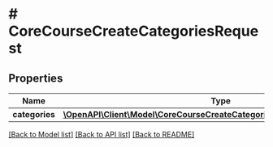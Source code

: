 # # CoreCourseCreateCategoriesRequest

## Properties

Name | Type | Description | Notes
------------ | ------------- | ------------- | -------------
**categories** | [**\OpenAPI\Client\Model\CoreCourseCreateCategoriesRequestCategoriesInner[]**](CoreCourseCreateCategoriesRequestCategoriesInner.md) |  |

[[Back to Model list]](../../README.md#models) [[Back to API list]](../../README.md#endpoints) [[Back to README]](../../README.md)
